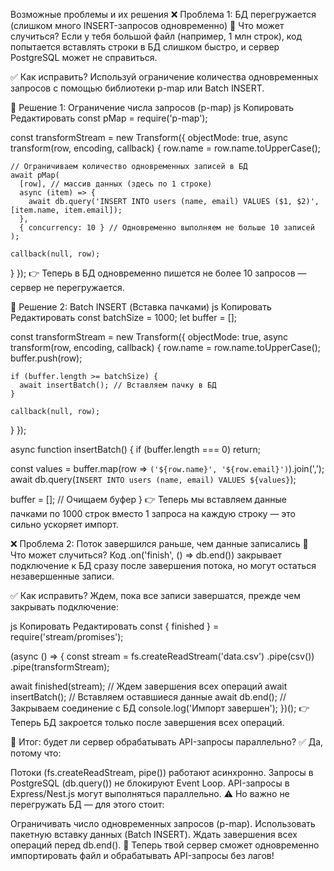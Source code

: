Возможные проблемы и их решения
❌ Проблема 1: БД перегружается (слишком много INSERT-запросов одновременно)
🔴 Что может случиться?
Если у тебя большой файл (например, 1 млн строк), код попытается вставлять строки в БД слишком быстро, и сервер PostgreSQL может не справиться.

✅ Как исправить?
Используй ограничение количества одновременных запросов с помощью библиотеки p-map или Batch INSERT.

📌 Решение 1: Ограничение числа запросов (p-map)
js
Копировать
Редактировать
const pMap = require('p-map');

const transformStream = new Transform({
objectMode: true,
async transform(row, encoding, callback) {
row.name = row.name.toUpperCase();

    // Ограничиваем количество одновременных записей в БД
    await pMap(
      [row], // массив данных (здесь по 1 строке)
      async (item) => {
        await db.query('INSERT INTO users (name, email) VALUES ($1, $2)', [item.name, item.email]);
      },
      { concurrency: 10 } // Одновременно выполняем не больше 10 записей
    );

    callback(null, row);
}
});
👉 Теперь в БД одновременно пишется не более 10 запросов — сервер не перегружается.

📌 Решение 2: Batch INSERT (Вставка пачками)
js
Копировать
Редактировать
const batchSize = 1000;
let buffer = [];

const transformStream = new Transform({
objectMode: true,
async transform(row, encoding, callback) {
row.name = row.name.toUpperCase();
buffer.push(row);

    if (buffer.length >= batchSize) {
      await insertBatch(); // Вставляем пачку в БД
    }

    callback(null, row);
}
});

async function insertBatch() {
if (buffer.length === 0) return;

const values = buffer.map(row => `('${row.name}', '${row.email}')`).join(',');
await db.query(`INSERT INTO users (name, email) VALUES ${values}`);

buffer = []; // Очищаем буфер
}
👉 Теперь мы вставляем данные пачками по 1000 строк вместо 1 запроса на каждую строку — это сильно ускоряет импорт.

❌ Проблема 2: Поток завершился раньше, чем данные записались
🔴 Что может случиться?
Код .on('finish', () => db.end()) закрывает подключение к БД сразу после завершения потока, но могут остаться незавершенные записи.

✅ Как исправить?
Ждем, пока все записи завершатся, прежде чем закрывать подключение:

js
Копировать
Редактировать
const { finished } = require('stream/promises');

(async () => {
const stream = fs.createReadStream('data.csv')
.pipe(csv())
.pipe(transformStream);

await finished(stream); // Ждем завершения всех операций
await insertBatch(); // Вставляем оставшиеся данные
await db.end(); // Закрываем соединение с БД
console.log('Импорт завершен');
})();
👉 Теперь БД закроется только после завершения всех операций.

🔹 Итог: будет ли сервер обрабатывать API-запросы параллельно?
✅ Да, потому что:

Потоки (fs.createReadStream, pipe()) работают асинхронно.
Запросы в PostgreSQL (db.query()) не блокируют Event Loop.
API-запросы в Express/Nest.js могут выполняться параллельно.
⚠️ Но важно не перегружать БД — для этого стоит:

Ограничивать число одновременных запросов (p-map).
Использовать пакетную вставку данных (Batch INSERT).
Ждать завершения всех операций перед db.end().
🚀 Теперь твой сервер сможет одновременно импортировать файл и обрабатывать API-запросы без лагов!
